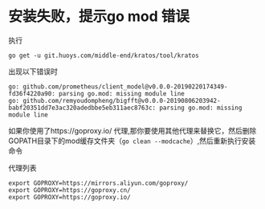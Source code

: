 # 安装失败，提示go mod 错误

执行
```shell
go get -u git.huoys.com/middle-end/kratos/tool/kratos
```
出现以下错误时
```shell
go: github.com/prometheus/client_model@v0.0.0-20190220174349-fd36f4220a90: parsing go.mod: missing module line
go: github.com/remyoudompheng/bigfft@v0.0.0-20190806203942-babf20351dd7e3ac320adedbbe5eb311aec8763c: parsing go.mod: missing module line
```
如果你使用了https://goproxy.io/ 代理,那你要使用其他代理来替换它，然后删除GOPATH目录下的mod缓存文件夹（`go clean --modcache`）,然后重新执行安装命令

代理列表

```
export GOPROXY=https://mirrors.aliyun.com/goproxy/
export GOPROXY=https://goproxy.cn/
export GOPROXY=https://goproxy.io/
```

